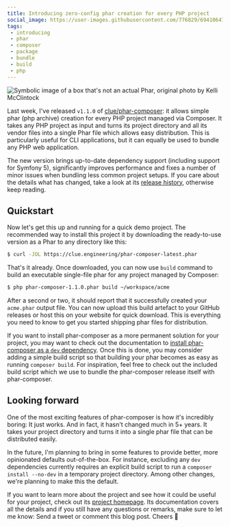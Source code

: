```yaml
---
title: Introducing zero-config phar creation for every PHP project
social_image: https://user-images.githubusercontent.com/776829/69410647-c0488180-0d0b-11ea-915f-0b0908b75338.jpg
tags:
 - introducing
 - phar
 - composer
 - package
 - bundle
 - build
 - php
---
```


![Symbolic image of a box that's not an actual Phar, original photo by Kelli McClintock](https://user-images.githubusercontent.com/776829/69410647-c0488180-0d0b-11ea-915f-0b0908b75338.jpg)
<!-- Photo by [Kelli McClintock](https://unsplash.com/@kelli_mcclintock?utm_source=unsplash&utm_medium=referral&utm_content=creditCopyText) on [Unsplash](https://unsplash.com/photos/GopRYASfsOc) -->

Last week, I've released `v1.1.0` of [clue/phar-composer](https://github.com/clue/phar-composer): it allows simple phar (php archive) creation for every PHP project managed via Composer.
It takes any PHP project as input and turns its project directory and all its vendor files into a single Phar file which allows easy distribution. This is particularly useful for CLI applications, but it can equally be used to bundle any PHP web application.

The new version brings up-to-date dependency support (including support for Symfony 5), significantly improves performance and fixes a number of minor issues when bundling less common project setups. If you care about the details what has changed, take a look at its [release history](https://github.com/clue/phar-composer/releases), otherwise keep reading.

## Quickstart

Now let's get this up and running for a quick demo project. The recommended way to install this project it by downloading the ready-to-use version as a Phar to any directory like this:

```bash
$ curl -JOL https://clue.engineering/phar-composer-latest.phar
```

That's it already. Once downloaded, you can now use `build` command to build an executable single-file phar for any project managed by Composer:

```bash
$ php phar-composer-1.1.0.phar build ~/workspace/acme
```

After a second or two, it should report that it successfully created your `acme.phar` output file. You can now upload this build artefact to your GitHub releases or host this on your website for quick download. This is everything you need to know to get you started shipping phar files for distribution.

If you want to install phar-composer as a more permanent solution for your project, you may want to check out the documentation to [install phar-composer as a `dev` dependency](https://github.com/clue/phar-composer#installation-using-composer).
Once this is done, you may consider adding a simple build script so that building your phar becomes as easy as running `composer build`. For inspiration, feel free to check out the included build script which we use to bundle the phar-composer release itself with phar-composer.

## Looking forward

One of the most exciting features of phar-composer is how it's incredibly boring: It just works. And in fact, it hasn't changed much in 5+ years. It takes your project directory and turns it into a single phar file that can be distributed easily.

In the future, I'm planning to bring in some features to provide better, more opinionated defaults out-of-the-box.
For instance, excluding any `dev` dependencies currently requires an explicit build script to run a `composer install --no-dev` in a temporary project directory.
Among other changes, we're planning to make this the default.

If you want to learn more about the project and see how it could be useful for your project, check out its [project homepage](https://github.com/clue/phar-composer).
Its documentation covers all the details and if you still have any questions or remarks, make sure to let me know: Send a tweet or comment this blog post. Cheers 🍻
